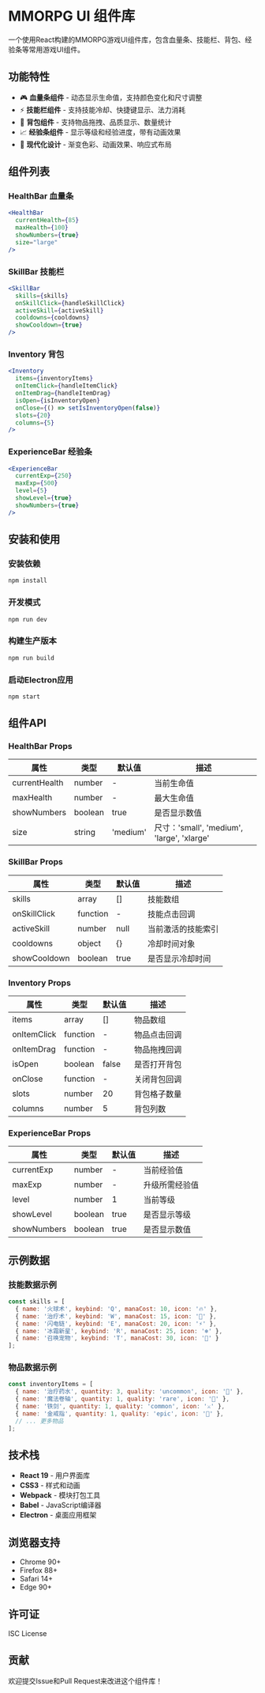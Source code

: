 # MMORPG UI 组件库

一个使用React构建的MMORPG游戏UI组件库，包含血量条、技能栏、背包、经验条等常用游戏UI组件。

## 功能特性

- 🎮 **血量条组件** - 动态显示生命值，支持颜色变化和尺寸调整
- ⚡ **技能栏组件** - 支持技能冷却、快捷键显示、法力消耗
- 🎒 **背包组件** - 支持物品拖拽、品质显示、数量统计
- 📈 **经验条组件** - 显示等级和经验进度，带有动画效果
- 🎨 **现代化设计** - 渐变色彩、动画效果、响应式布局

## 组件列表

### HealthBar 血量条
```jsx
<HealthBar 
  currentHealth={85}
  maxHealth={100}
  showNumbers={true}
  size="large"
/>
```

### SkillBar 技能栏
```jsx
<SkillBar 
  skills={skills}
  onSkillClick={handleSkillClick}
  activeSkill={activeSkill}
  cooldowns={cooldowns}
  showCooldown={true}
/>
```

### Inventory 背包
```jsx
<Inventory 
  items={inventoryItems}
  onItemClick={handleItemClick}
  onItemDrag={handleItemDrag}
  isOpen={isInventoryOpen}
  onClose={() => setIsInventoryOpen(false)}
  slots={20}
  columns={5}
/>
```

### ExperienceBar 经验条
```jsx
<ExperienceBar 
  currentExp={250}
  maxExp={500}
  level={5}
  showLevel={true}
  showNumbers={true}
/>
```

## 安装和使用

### 安装依赖
```bash
npm install
```

### 开发模式
```bash
npm run dev
```

### 构建生产版本
```bash
npm run build
```

### 启动Electron应用
```bash
npm start
```

## 组件API

### HealthBar Props
| 属性 | 类型 | 默认值 | 描述 |
|------|------|--------|------|
| currentHealth | number | - | 当前生命值 |
| maxHealth | number | - | 最大生命值 |
| showNumbers | boolean | true | 是否显示数值 |
| size | string | 'medium' | 尺寸：'small', 'medium', 'large', 'xlarge' |

### SkillBar Props
| 属性 | 类型 | 默认值 | 描述 |
|------|------|--------|------|
| skills | array | [] | 技能数组 |
| onSkillClick | function | - | 技能点击回调 |
| activeSkill | number | null | 当前激活的技能索引 |
| cooldowns | object | {} | 冷却时间对象 |
| showCooldown | boolean | true | 是否显示冷却时间 |

### Inventory Props
| 属性 | 类型 | 默认值 | 描述 |
|------|------|--------|------|
| items | array | [] | 物品数组 |
| onItemClick | function | - | 物品点击回调 |
| onItemDrag | function | - | 物品拖拽回调 |
| isOpen | boolean | false | 是否打开背包 |
| onClose | function | - | 关闭背包回调 |
| slots | number | 20 | 背包格子数量 |
| columns | number | 5 | 背包列数 |

### ExperienceBar Props
| 属性 | 类型 | 默认值 | 描述 |
|------|------|--------|------|
| currentExp | number | - | 当前经验值 |
| maxExp | number | - | 升级所需经验值 |
| level | number | 1 | 当前等级 |
| showLevel | boolean | true | 是否显示等级 |
| showNumbers | boolean | true | 是否显示数值 |

## 示例数据

### 技能数据示例
```javascript
const skills = [
  { name: '火球术', keybind: 'Q', manaCost: 10, icon: '🔥' },
  { name: '治疗术', keybind: 'W', manaCost: 15, icon: '💚' },
  { name: '闪电链', keybind: 'E', manaCost: 20, icon: '⚡' },
  { name: '冰霜新星', keybind: 'R', manaCost: 25, icon: '❄️' },
  { name: '召唤宠物', keybind: 'T', manaCost: 30, icon: '🐺' }
];
```

### 物品数据示例
```javascript
const inventoryItems = [
  { name: '治疗药水', quantity: 3, quality: 'uncommon', icon: '🧪' },
  { name: '魔法卷轴', quantity: 1, quality: 'rare', icon: '📜' },
  { name: '铁剑', quantity: 1, quality: 'common', icon: '⚔️' },
  { name: '金戒指', quantity: 1, quality: 'epic', icon: '💍' },
  // ... 更多物品
];
```

## 技术栈

- **React 19** - 用户界面库
- **CSS3** - 样式和动画
- **Webpack** - 模块打包工具
- **Babel** - JavaScript编译器
- **Electron** - 桌面应用框架

## 浏览器支持

- Chrome 90+
- Firefox 88+
- Safari 14+
- Edge 90+

## 许可证

ISC License

## 贡献

欢迎提交Issue和Pull Request来改进这个组件库！
